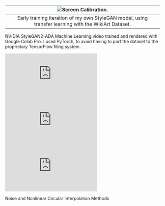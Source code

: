 <div class="mkd_img"> 

|![Screen Calibration.](/images/articles/circular.gif)|
|:--:| 
|Early training iteration of my own StyleGAN model, using transfer learning with the WikiArt Dataset.|

</div>

 NVIDIA StyleGAN2-ADA Machine Learning video trained and rendered with Google Colab Pro. I used PyTorch, to avoid having to port the dataset to the proprietary TensorFlow filing system. 

 <div class="video_container">
    <div class="video_flexbox">
        <iframe title="vimeo-player" src="https://player.vimeo.com/video/787403650?h=9f16a52afa&autoplay=1&loop=1" class="v_video" frameborder="0" allow="autoplay; fullscreen"></iframe> 
        <iframe title="vimeo-player" src="https://player.vimeo.com/video/787403556?h=99cc53b1c7&autoplay=1&loop=1" class="v_video" frameborder="0" allow="autoplay; fullscreen"></iframe>
        <iframe title="vimeo-player" src="https://player.vimeo.com/video/787403229?h=f453b0ce08&autoplay=1&loop=1" class="v_video" frameborder="0" allow="autoplay; fullscreen"></iframe>
    </div> 
    <p>Noise and Nonlinear Circular Interpolation Methods</p>
</div>